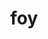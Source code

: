 ---
category: 3-letters
denotation: null
name: foy
reference_link: https://www.etymonline.com/word/foy
root_language: null
root_name: null
title: foy
type: free
word_sums:
- respelling: foy
  sum: 'Foy + '
---